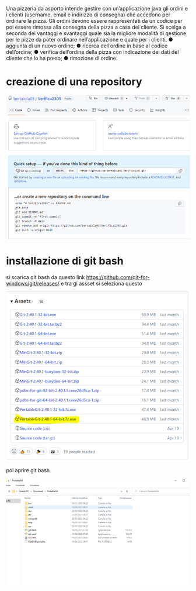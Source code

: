 Una pizzeria da asporto intende gestire con un’applicazione java gli ordini e i clienti (username, email e indirizzo di consegna) che accedono per ordinare la pizza. Gli ordini devono essere rappresentati da un codice per poi essere rimossa alla consegna della pizza a casa del cliente.
Si scelga a seconda dei vantaggi e svantaggi quale sia la migliore modalità di gestione per le pizze da poter ordinare nell’applicazione e quale per i clienti.
●	aggiunta di un nuovo ordine;
●	ricerca dell’ordine in base al codice dell’ordine;
●	verifica dell’ordine della pizza con indicazione dei dati del cliente che lo ha preso;
●	rimozione di ordine.

# creazione di una repository

![immagine1](immagine1.PNG)


# installazione di git bash

si scarica git bash da questo link https://github.com/git-for-windows/git/releases/
e tra gi assset si seleziona questo 

![immagine2](immagine2.PNG)

poi aprire git bash

![immagine3](immagine3.PNG)
